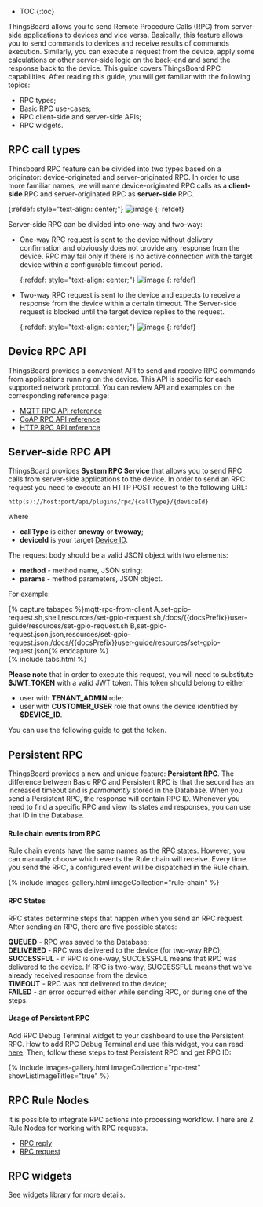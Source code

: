 * TOC
{:toc}

ThingsBoard allows you to send Remote Procedure Calls (RPC) from server-side applications to devices and vice versa.
Basically, this feature allows you to send commands to devices and receive results of commands execution. 
Similarly, you can execute a request from the device, apply some calculations or other server-side logic on the back-end and send the response back to the device.
This guide covers ThingsBoard RPC capabilities. After reading this guide, you will get familiar with the following topics:

- RPC types;
- Basic RPC use-cases;
- RPC client-side and server-side APIs;
- RPC widgets.

## RPC call types

Thinsboard RPC feature can be divided into two types based on a originator: device-originated and server-originated RPC.
In order to use more familiar names, we will name device-originated RPC calls as a **client-side** RPC 
and server-originated RPC as **server-side** RPC.
  
   {:refdef: style="text-align: center;"}
   ![image](/images/user-guide/client-side-rpc.svg)
   {: refdef}  

Server-side RPC can be divided into one-way and two-way:
 
 - One-way RPC request is sent to the device without delivery confirmation and obviously does not provide any response from the device. 
   RPC may fail only if there is no active connection with the target device within a configurable timeout period.
   
   {:refdef: style="text-align: center;"}
   ![image](/images/user-guide/one-way-rpc.svg)
   {: refdef}
   
 - Two-way RPC request is sent to the device and expects to receive a response from the device within a certain timeout. 
   The Server-side request is blocked until the target device replies to the request.

   {:refdef: style="text-align: center;"}
   ![image](/images/user-guide/two-way-rpc.svg)
   {: refdef}


## Device RPC API

ThingsBoard provides a convenient API to send and receive RPC commands from applications running on the device.
This API is specific for each supported network protocol.
You can review API and examples on the corresponding reference page:

 - [MQTT RPC API reference](/docs/{{docsPrefix}}reference/mqtt-api/#rpc-api)
 - [CoAP RPC API reference](/docs/{{docsPrefix}}reference/coap-api/#rpc-api)
 - [HTTP RPC API reference](/docs/{{docsPrefix}}reference/http-api/#rpc-api) 

## Server-side RPC API

ThingsBoard provides **System RPC Service** that allows you to send RPC calls from server-side applications to the device.
In order to send an RPC request you need to execute an HTTP POST request to the following URL:

```shell
http(s)://host:port/api/plugins/rpc/{callType}/{deviceId}
```

where 

 - **callType** is either **oneway** or **twoway**;
 - **deviceId** is your target [Device ID](/docs/{{docsPrefix}}user-guide/ui/devices/#get-device-id).

The request body should be a valid JSON object with two elements: 
 
 - **method** - method name, JSON string;
 - **params** - method parameters, JSON object.

For example:

{% capture tabspec %}mqtt-rpc-from-client
A,set-gpio-request.sh,shell,resources/set-gpio-request.sh,/docs/{{docsPrefix}}user-guide/resources/set-gpio-request.sh
B,set-gpio-request.json,json,resources/set-gpio-request.json,/docs/{{docsPrefix}}user-guide/resources/set-gpio-request.json{% endcapture %}  
{% include tabs.html %}

**Please note** that in order to execute this request, you will need to substitute **$JWT_TOKEN** with a valid JWT token.
This token should belong to either 

 - user with **TENANT_ADMIN** role;
 - user with **CUSTOMER_USER** role that owns the device identified by **$DEVICE_ID**.
 
You can use the following [guide](/docs/{{docsPrefix}}reference/rest-api/#rest-api-auth) to get the token.

## Persistent RPC

ThingsBoard provides a new and unique feature: **Persistent RPC**. 
The difference between Basic RPC and Persistent RPC is that the second has an increased timeout and is _permanently_ stored in the Database.
When you send a Persistent RPC, the response will contain RPC ID. Whenever you need to find a specific RPC and view its states and responses, you can use that ID in the Database.

#### Rule chain events from RPC

Rule chain events have the same names as the [RPC states](/docs/user-guide/rpc/#rpc-states). However, you can manually choose which events the Rule chain will receive.
Every time you send the RPC, a configured event will be dispatched in the Rule chain.

{% include images-gallery.html imageCollection="rule-chain" %}

#### RPC States

RPC states determine steps that happen when you send an RPC request. After sending an RPC, there are five possible states:

**QUEUED** - RPC was saved to the Database;  
**DELIVERED** - RPC was delivered to the device (for two-way RPC);  
**SUCCESSFUL** - if RPC is one-way, SUCCESSFUL means that RPC was delivered to the device. If RPC is two-way, SUCCESSFUL means that we've already received response from the device;  
**TIMEOUT** - RPC was not delivered to the device;  
**FAILED** - an error occurred either while sending RPC, or during one of the steps.

#### Usage of Persistent RPC

Add RPC Debug Terminal widget to your dashboard to use the Persistent RPC. How to add RPC Debug Terminal and use this widget, you can read [here](/docs/{{docsPrefix}}reference/lwm2m-api/#rpc-commands).
Then, follow these steps to test Persistent RPC and get RPC ID:

{% include images-gallery.html imageCollection="rpc-test" showListImageTitles="true" %}

## RPC Rule Nodes
It is possible to integrate RPC actions into processing workflow. There are 2 Rule Nodes for working with RPC requests. 

-  [RPC reply](/docs/{{docsPrefix}}user-guide/rule-engine-2-0/action-nodes/#rpc-call-reply-node) 
-  [RPC request](/docs/{{docsPrefix}}user-guide/rule-engine-2-0/action-nodes/#rpc-call-request-node) 

## RPC widgets

See [widgets library](/docs/{{docsPrefix}}user-guide/ui/widget-library/#gpio-widgets) for more details.